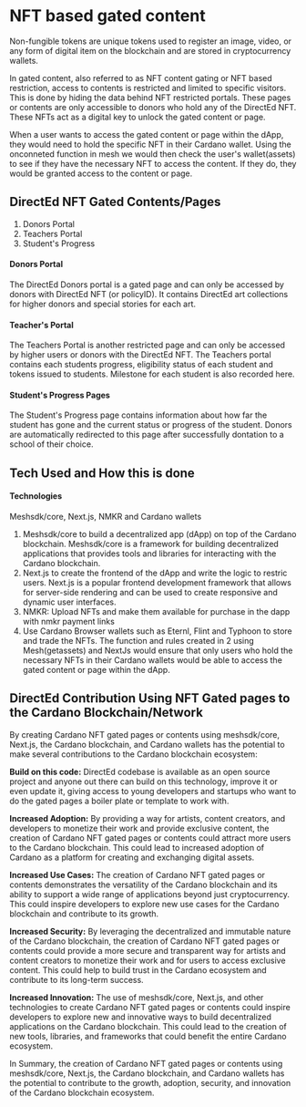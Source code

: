 <h1> NFT based gated content </h1>

<p> Non-fungible tokens are unique tokens used to register an image, video, or any form of digital item on the blockchain and are stored in cryptocurrency wallets.</p>

<p> In gated content, also referred to as NFT content gating or NFT based restriction, access to contents is restricted and limited to specific visitors. This is done by hiding the data behind NFT restricted portals. These pages or contents are only accessible to donors who hold any of the DirectEd NFT. These NFTs act as a digital key to unlock the gated content or page.</p>

<p> When a user wants to access the gated content or page within the dApp, they would need to hold the specific NFT in their Cardano wallet. Using the onconneted function in mesh we would then check the user's wallet(assets) to see if they have the necessary NFT to access the content. If they do, they would be granted access to the content or page.</p>

<h2> DirectEd NFT Gated Contents/Pages </h2>

<ol>
  <li>Donors Portal</li>
  <li>Teachers Portal</li>
  <li>Student's Progress</li>
</ol>

<h4>Donors Portal</h4>

<p>The DirectEd Donors portal is a gated page and can only be accessed by donors with DirectEd NFT (or policyID). It contains DirectEd art collections for higher donors and special stories for each art.</p>

<h4>Teacher's Portal</h4>

<p>The Teachers Portal is another restricted page and can only be accessed by higher users or donors with the DirectEd NFT. The Teachers portal contains 
each students progress, eligibility status of each student and tokens issued to students. Milestone for each student is also recorded here. </p>

<h4>Student's Progress Pages</h4>

<p>The Student's Progress page contains information about how far the student has gone and the current status or progress of the student. Donors are automatically redirected to this page after successfully dontation to a school of their choice.</p>

<h2> Tech Used and How this is done </h2>

<h4>Technologies</h4>
<p>Meshsdk/core, Next.js, NMKR and Cardano wallets</p>

<ol>
  <li>Meshsdk/core to build a decentralized app (dApp) on top of the Cardano blockchain. Meshsdk/core is a framework for building decentralized applications that         provides tools and libraries for interacting with the Cardano blockchain.</li>

  <li>Next.js to create the frontend of the dApp and write the logic to restric users. Next.js is a popular frontend development framework that allows for server-side    rendering and can be used to create responsive and dynamic user interfaces.</li>
  
  <li>NMKR: Upload NFTs and make them available for purchase in the dapp with nmkr payment links</li>

  <li>Use Cardano Browser wallets such as Eternl, Flint and Typhoon to store and trade the NFTs. The function and rules created in 2 using Mesh(getassets) and NextJs     would ensure that only users who hold the necessary NFTs in their Cardano wallets would be able to access the gated content or page within the dApp.</li>
</ol>

<h2> DirectEd Contribution Using NFT Gated pages to the Cardano Blockchain/Network</h2>
<p>By creating Cardano NFT gated pages or contents using meshsdk/core, Next.js, the Cardano blockchain, and Cardano wallets has the potential to make several contributions to the Cardano blockchain ecosystem:</p>

<p><b>Build on this code:</b> DirectEd codebase is available as an open source project and anyone out there can build on this technology, improve it or even update it, giving access to young developers and startups who want to do the gated pages a boiler plate or template to work with.</p> 

<p><b>Increased Adoption:</b> By providing a way for artists, content creators, and developers to monetize their work and provide exclusive content, the creation of Cardano NFT gated pages or contents could attract more users to the Cardano blockchain. This could lead to increased adoption of Cardano as a platform for creating and exchanging digital assets.</p>

<p><b>Increased Use Cases:</b> The creation of Cardano NFT gated pages or contents demonstrates the versatility of the Cardano blockchain and its ability to support a wide range of applications beyond just cryptocurrency. This could inspire developers to explore new use cases for the Cardano blockchain and contribute to its growth.</p>

<p><b>Increased Security:</b> By leveraging the decentralized and immutable nature of the Cardano blockchain, the creation of Cardano NFT gated pages or contents could provide a more secure and transparent way for artists and content creators to monetize their work and for users to access exclusive content. This could help to build trust in the Cardano ecosystem and contribute to its long-term success.</p>

<p><b>Increased Innovation:</b> The use of meshsdk/core, Next.js, and other technologies to create Cardano NFT gated pages or contents could inspire developers to explore new and innovative ways to build decentralized applications on the Cardano blockchain. This could lead to the creation of new tools, libraries, and frameworks that could benefit the entire Cardano ecosystem.</p>

<p>In Summary, the creation of Cardano NFT gated pages or contents using meshsdk/core, Next.js, the Cardano blockchain, and Cardano wallets has the potential to contribute to the growth, adoption, security, and innovation of the Cardano blockchain ecosystem.</p>
